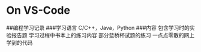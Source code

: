 # On VS-Code
##编程学习记录
###学习语言
C/C++，Java，Python
###内容
包含学习时的实验报告题
学习过程中书本上的练习内容
部分蓝桥杯试题的练习
一点点零散的网上学到的代码